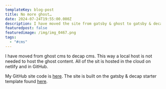 ```yaml
---
templateKey: blog-post
title: No more ghost…
date: 2024-07-24T19:55:00.000Z
description: I have moved the site from gatsby & ghost to gatsby & decap cms.
featuredpost: false
featuredimage: /img/img_0467.png
tags:
  - "#cms"
---
```

I have moved from ghost cms to decap cms.  This way a local host is not needed to host the ghost content.  All of the sit is hosted in the cloud on netlify and in GitHub.



My GitHub site code is [here](https://github.com/gdohmeier/thedohmeiers-gatsby-decap-cms/tree/main).   The site is built on the gatsby & decap starter template found [here](https://decapcms.org/docs/start-with-a-template/).
